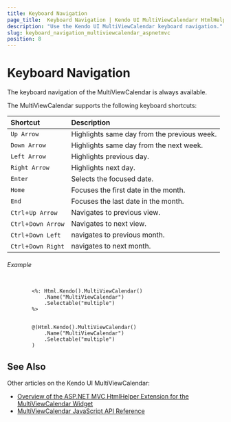 ```yaml
---
title: Keyboard Navigation
page_title:  Keyboard Navigation | Kendo UI MultiViewCalendarr HtmlHelper
description: "Use the Kendo UI MultiViewCalendar keyboard navigation."
slug: keyboard_navigation_multiviewcalendar_aspnetmvc
position: 8
---
```



# Keyboard Navigation

The keyboard navigation of the MultiViewCalendar is always available.

The MultiViewCalendar supports the following keyboard shortcuts:

| Shortcut            | Description                                  |
|:---                 |:---                                          |
| `Up Arrow`          | Highlights same day from the previous week.  |
| `Down Arrow`        | Highlights same day from the next week.      |
| `Left Arrow`        | Highlights previous day.                     |
| `Right Arrow`       | Highlights next day.                         |
| `Enter`             | Selects the focused date.                    |
| `Home`              | Focuses the first date in the month.         |
| `End`               | Focuses the last date in the month.          |
| `Ctrl`+`Up Arrow`   | Navigates to previous view.                  |
| `Ctrl`+`Down Arrow` | Navigates to next view.                      |
| `Ctrl`+`Down Left`  | navigates to previous month.                 |
| `Ctrl`+`Down Right` | navigates to next month.                     |


###### Example

```tab-ASPX

        <%: Html.Kendo().MultiViewCalendar()
            .Name("MultiViewCalendar")
            .Selectable("multiple")
        %>
```
```tab-Razor

        @(Html.Kendo().MultiViewCalendar()
            .Name("MultiViewCalendar")
            .Selectable("multiple")
        )
```

## See Also

Other articles on the Kendo UI MultiViewCalendar:

* [Overview of the ASP.NET MVC HtmlHelper Extension for the MultiViewCalendar Widget](/helpers/multiviewcalendar/overview)
* [MultiViewCalendar JavaScript API Reference](http://docs.telerik.com/kendo-ui/api/javascript/ui/multiviewcalendar)